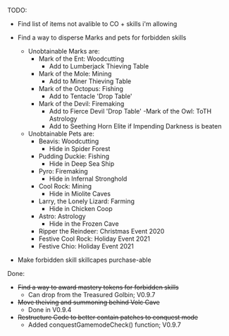 TODO:
- Find list of items not avalible to CO + skills i'm allowing

- Find a way to disperse Marks and pets for forbidden skills
  - Unobtainable Marks are:
    - Mark of the Ent: Woodcutting
        - Add to Lumberjack Thieving Table
    - Mark of the Mole: Mining
        - Add to Miner Thieving Table
    - Mark of the Octopus: Fishing
        - Add to Tentacle 'Drop Table'
    - Mark of the Devil: Firemaking
        - Add to Fierce Devil 'Drop Table'
    -Mark of the Owl: ToTH Astrology
        - Add to Seething Horn Elite if Impending Darkness is beaten
  - Unobtainable Pets are:
    - Beavis: Woodcutting
        - Hide in Spider Forest
    - Pudding Duckie: Fishing
        - Hide in Deep Sea Ship
    - Pyro: Firemaking
      - Hide in Infernal Stronghold
    - Cool Rock: Mining
        - Hide in Miolite Caves
    - Larry, the Lonely Lizard: Farming
        - Hide in Chicken Coop
    - Astro: Astrology
        - Hide in the Frozen Cave
    - Ripper the Reindeer: Christmas Event 2020
    - Festive Cool Rock: Holiday Event 2021
    - Festive Chio: Holiday Event 2021
- Make forbidden skill skillcapes purchase-able



Done:
- ~~Find a way to award mastery tokens for forbidden skills~~
  - Can drop from the Treasured Golbin; V0.9.7
- ~~Move theiving and summoning behind Volc Cave~~ 
  - Done in V0.9.4
- ~~Restructure Code to better contain patches to conquest mode~~
  - Added conquestGamemodeCheck() function; V0.9.7
